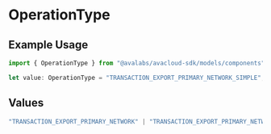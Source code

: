 # OperationType

## Example Usage

```typescript
import { OperationType } from "@avalabs/avacloud-sdk/models/components";

let value: OperationType = "TRANSACTION_EXPORT_PRIMARY_NETWORK_SIMPLE";
```

## Values

```typescript
"TRANSACTION_EXPORT_PRIMARY_NETWORK" | "TRANSACTION_EXPORT_PRIMARY_NETWORK_STAKING" | "TRANSACTION_EXPORT_PRIMARY_NETWORK_SIMPLE" | "TRANSACTION_EXPORT_EVM"
```